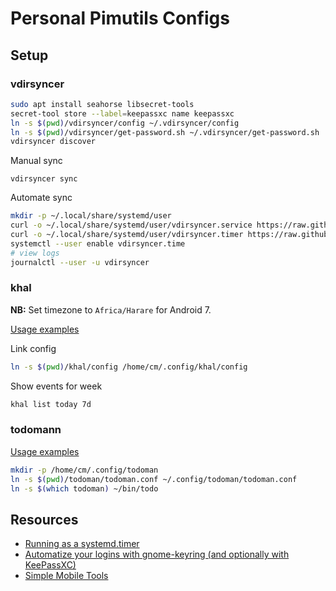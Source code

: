 # Personal Pimutils Configs

## Setup

### vdirsyncer

```sh
sudo apt install seahorse libsecret-tools
secret-tool store --label=keepassxc name keepassxc
ln -s $(pwd)/vdirsyncer/config ~/.vdirsyncer/config
ln -s $(pwd)/vdirsyncer/get-password.sh ~/.vdirsyncer/get-password.sh
vdirsyncer discover
```

Manual sync

```
vdirsyncer sync
```

Automate sync

```sh
mkdir -p ~/.local/share/systemd/user
curl -o ~/.local/share/systemd/user/vdirsyncer.service https://raw.githubusercontent.com/pimutils/vdirsyncer/master/contrib/vdirsyncer.service
curl -o ~/.local/share/systemd/user/vdirsyncer.timer https://raw.githubusercontent.com/pimutils/vdirsyncer/master/contrib/vdirsyncer.timer
systemctl --user enable vdirsyncer.time
# view logs
journalctl --user -u vdirsyncer
```


### khal

__NB:__ Set timezone to `Africa/Harare` for Android 7. 

[Usage examples](http://lostpackets.de/khal/usage.html#examples)

Link config

```sh
ln -s $(pwd)/khal/config /home/cm/.config/khal/config
```

Show events for week

```sh
khal list today 7d
```

### todomann

[Usage examples](https://todoman.readthedocs.io/en/stable/usage.html)

```sh
mkdir -p /home/cm/.config/todoman
ln -s $(pwd)/todoman/todoman.conf ~/.config/todoman/todoman.conf
ln -s $(which todoman) ~/bin/todo
```

## Resources

- [Running as a systemd.timer](http://vdirsyncer.pimutils.org/en/stable/tutorials/systemd-timer.html)
- [Automatize your logins with gnome-keyring (and optionally with KeePassXC)](https://isamert.net/jekyll/update/2018/10/05/automatize-your-logins-with-gnome-keyring-and-keepassxc.html)
- [Simple Mobile Tools](https://www.simplemobiletools.com/)
